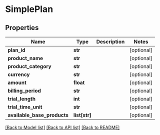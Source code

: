 # SimplePlan

## Properties
Name | Type | Description | Notes
------------ | ------------- | ------------- | -------------
**plan_id** | **str** |  | [optional] 
**product_name** | **str** |  | [optional] 
**product_category** | **str** |  | [optional] 
**currency** | **str** |  | [optional] 
**amount** | **float** |  | [optional] 
**billing_period** | **str** |  | [optional] 
**trial_length** | **int** |  | [optional] 
**trial_time_unit** | **str** |  | [optional] 
**available_base_products** | **list[str]** |  | [optional] 

[[Back to Model list]](../README.md#documentation-for-models) [[Back to API list]](../README.md#documentation-for-api-endpoints) [[Back to README]](../README.md)


